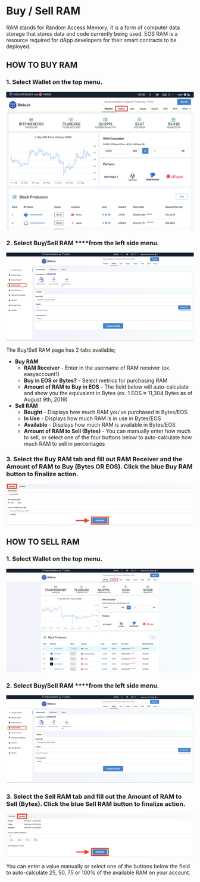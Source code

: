 # Buy / Sell RAM

RAM stands for Random Access Memory; it is a form of computer data storage that stores data and code currently being used. EOS RAM is a resource required for dApp developers for their smart contracts to be deployed. 

## HOW TO BUY RAM

### 1. Select **Wallet** on the top menu.

![](../.gitbook/assets/image%20%2855%29.png)

### 2. Select Buy/Sell RAM ****from the left side menu.

![](../.gitbook/assets/image%20%28127%29.png)

The Buy/Sell RAM page has 2 tabs available;

* **Buy RAM** 
  * **RAM Receiver** - Enter in the username of RAM receiver \(ex. easyaccount1\)
  * **Buy in EOS or Bytes?** - Select metrics for purchasing RAM
  * **Amount of RAM to Buy in EOS** - The field below will auto-calculate and show you the equivalent in Bytes \(ex. 1 EOS ≈ 11,304 Bytes as of August 9th, 2019\)
* **Sell RAM**
  * **Bought** - Displays how much RAM you've purchased in Bytes/EOS
  * **In Use** - Displays how much RAM is in use in Bytes/EOS
  * **Available** - Displays how much RAM is available in Bytes/EOS
  * **Amount of RAM to Sell \(Bytes\)** - You can manually enter how much to sell, or select one of the four buttons below to auto-calculate how much RAM to sell in percentages

### **3.** Select the Buy RAM tab and fill out RAM Receiver and the Amount of RAM to Buy \(Bytes OR EOS\). Click the blue Buy RAM button to finalize action.

![](../.gitbook/assets/image%20%28145%29.png)

## HOW TO SELL RAM

### 1. Select **Wallet** on the top menu.

![](../.gitbook/assets/image%20%2858%29.png)

### 2. Select Buy/Sell RAM ****from the left side menu.

![](../.gitbook/assets/image%20%28127%29.png)

### 3. Select the Sell RAM tab and fill out the Amount of RAM to Sell \(Bytes\). Click the blue Sell RAM button to finalize action.

![](../.gitbook/assets/image%20%28202%29.png)

You can enter a value manually or select one of the buttons below the field to auto-calculate 25, 50, 75 or 100% of the available RAM on your account.

